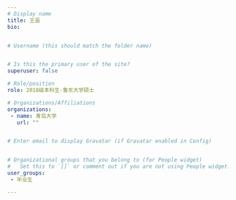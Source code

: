 ```yaml
---
# Display name
title: 王涵
bio: 


# Username (this should match the folder name)


# Is this the primary user of the site?
superuser: false

# Role/position
role: 2018级本科生-鲁东大学硕士

# Organizations/Affiliations
organizations:
 - name: 青岛大学
   url: ""


# Enter email to display Gravatar (if Gravatar enabled in Config)


# Organizational groups that you belong to (for People widget)
#   Set this to `[]` or comment out if you are not using People widget.
user_groups:
 - 毕业生

---
```




